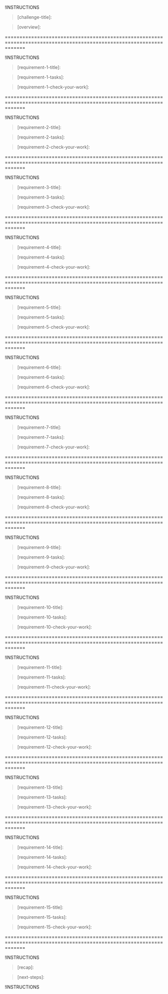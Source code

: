 <!-- Begin Challenge Lab Title section.-->

!INSTRUCTIONS[](https://raw.githubusercontent.com/LODSContent/Challenge-V3-Framework/master/Templates/Intro.md)

>[challenge-title]:

<!-- End Challenge Lab Title section.-->
<!-- Begin Challenge Lab Overview section.-->

>[overview]: 

<!-- End Challenge Lab Overview section.-->
===================================================================================================================
<!-- Begin Requirement 1 section.-->

!INSTRUCTIONS[](https://raw.githubusercontent.com/LODSContent/Challenge-V3-Framework/master/Templates/Requirements/Requirement1.md)

>[requirement-1-title]:

>[requirement-1-tasks]:
>

>[requirement-1-check-your-work]:
>

<!-- End of requirement 1 section. -->
===================================================================================================================
<!-- Begin Requirement 2 section.-->

!INSTRUCTIONS[](https://raw.githubusercontent.com/LODSContent/Challenge-V3-Framework/master/Templates/Requirements/Requirement2.md)

>[requirement-2-title]:

>[requirement-2-tasks]:
>

>[requirement-2-check-your-work]:
>

<!-- End of requirement 2 section. -->
===================================================================================================================
<!-- Begin Requirement 3 section.-->

!INSTRUCTIONS[](https://raw.githubusercontent.com/LODSContent/Challenge-V3-Framework/master/Templates/Requirements/Requirement3.md)

>[requirement-3-title]:

>[requirement-3-tasks]:
>

>[requirement-3-check-your-work]:
>

<!-- End of requirement 3 section. -->
===================================================================================================================
<!-- Begin Requirement 4 section.-->

!INSTRUCTIONS[](https://raw.githubusercontent.com/LODSContent/Challenge-V3-Framework/master/Templates/Requirements/Requirement4.md)

>[requirement-4-title]:

>[requirement-4-tasks]:
>

>[requirement-4-check-your-work]:
>

<!-- End of requirement 4 section. -->
===================================================================================================================
<!-- Begin Requirement 5 section.-->

!INSTRUCTIONS[](https://raw.githubusercontent.com/LODSContent/Challenge-V3-Framework/master/Templates/Requirements/Requirement5.md)

>[requirement-5-title]:

>[requirement-5-tasks]:
>

>[requirement-5-check-your-work]:
>

<!-- End of requirement 5 section. -->
===================================================================================================================
<!-- Begin Requirement 6 section.-->

!INSTRUCTIONS[](https://raw.githubusercontent.com/LODSContent/Challenge-V3-Framework/master/Templates/Requirements/Requirement6.md)

>[requirement-6-title]:

>[requirement-6-tasks]:
>

>[requirement-6-check-your-work]:
>

<!-- End of requirement 6 section. -->
===================================================================================================================
<!-- Begin Requirement 7 section.-->

!INSTRUCTIONS[](https://raw.githubusercontent.com/LODSContent/Challenge-V3-Framework/master/Templates/Requirements/Requirement6.md)

>[requirement-7-title]:

>[requirement-7-tasks]:
>

>[requirement-7-check-your-work]:
>

<!-- End of requirement 7 section. -->
===================================================================================================================
<!-- Begin Requirement 8 section.-->

!INSTRUCTIONS[](https://raw.githubusercontent.com/LODSContent/Challenge-V3-Framework/master/Templates/Requirements/Requirement6.md)

>[requirement-8-title]:

>[requirement-8-tasks]:
>

>[requirement-8-check-your-work]:
>

<!-- End of requirement 8 section. -->
===================================================================================================================
<!-- Begin Requirement 9 section.-->

!INSTRUCTIONS[](https://raw.githubusercontent.com/LODSContent/Challenge-V3-Framework/master/Templates/Requirements/Requirement6.md)

>[requirement-9-title]:

>[requirement-9-tasks]:
>

>[requirement-9-check-your-work]:
>

<!-- End of requirement 9 section. -->
===================================================================================================================
<!-- Begin Requirement 10 section.-->

!INSTRUCTIONS[](https://raw.githubusercontent.com/LODSContent/Challenge-V3-Framework/master/Templates/Requirements/Requirement6.md)

>[requirement-10-title]:

>[requirement-10-tasks]:
>

>[requirement-10-check-your-work]:
>

<!-- End of requirement 10 section. -->
===================================================================================================================
<!-- Begin Requirement 11 section.-->

!INSTRUCTIONS[](https://raw.githubusercontent.com/LODSContent/Challenge-V3-Framework/master/Templates/Requirements/Requirement6.md)

>[requirement-11-title]:

>[requirement-11-tasks]:
>

>[requirement-11-check-your-work]:
>

<!-- End of requirement 11 section. -->
===================================================================================================================
<!-- Begin Requirement 12 section.-->

!INSTRUCTIONS[](https://raw.githubusercontent.com/LODSContent/Challenge-V3-Framework/master/Templates/Requirements/Requirement6.md)

>[requirement-12-title]:

>[requirement-12-tasks]:
>

>[requirement-12-check-your-work]:
>

<!-- End of requirement 12 section. -->
===================================================================================================================
<!-- Begin Requirement 13 section.-->

!INSTRUCTIONS[](https://raw.githubusercontent.com/LODSContent/Challenge-V3-Framework/master/Templates/Requirements/Requirement6.md)

>[requirement-13-title]:

>[requirement-13-tasks]:
>

>[requirement-13-check-your-work]:
>

<!-- End of requirement 13 section. -->
===================================================================================================================
<!-- Begin Requirement 14 section.-->

!INSTRUCTIONS[](https://raw.githubusercontent.com/LODSContent/Challenge-V3-Framework/master/Templates/Requirements/Requirement6.md)

>[requirement-14-title]:

>[requirement-14-tasks]:
>

>[requirement-14-check-your-work]:
>

<!-- End of requirement 14 section. -->
===================================================================================================================
<!-- Begin Requirement 15 section.-->

!INSTRUCTIONS[](https://raw.githubusercontent.com/LODSContent/Challenge-V3-Framework/master/Templates/Requirements/Requirement6.md)

>[requirement-15-title]:

>[requirement-15-tasks]:
>

>[requirement-15-check-your-work]:
>

<!-- End of requirement 15 section. -->
===================================================================================================================
<!-- Begin summary section. -->

!INSTRUCTIONS[](https://raw.githubusercontent.com/LODSContent/Challenge-V3-Framework/master/Templates/Summary.md)

>[recap]:
>

>[next-steps]:
> 

!INSTRUCTIONS[](https://raw.githubusercontent.com/LODSContent/Challenge-V3-Framework/master/Assets/Style-v15-white-label.md)

<!-- End summary section. -->
